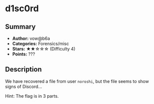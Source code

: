 d1sc0rd
===

## Summary
* **Author:** vow@b6a
* **Categories:** Forensics/misc
* **Stars:** ★★☆☆☆ (Difficulty 4)
* **Points:** ???

## Description

We have recovered a file from user `noroshi`, but the file seems to show signs of Discord...

Hint: The flag is in 3 parts.